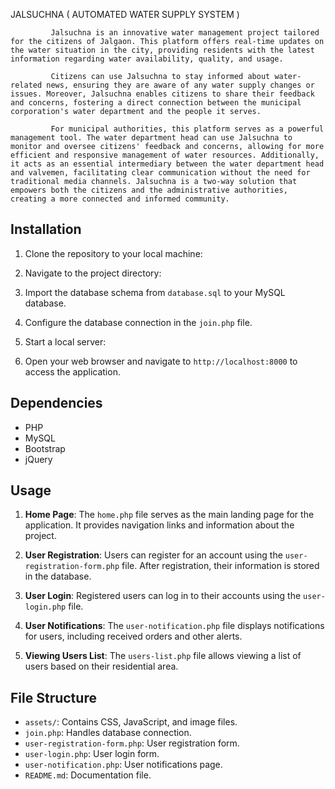 JALSUCHNA ( AUTOMATED WATER SUPPLY SYSTEM )

             Jalsuchna is an innovative water management project tailored for the citizens of Jalgaon. This platform offers real-time updates on the water situation in the city, providing residents with the latest information regarding water availability, quality, and usage.
           
             Citizens can use Jalsuchna to stay informed about water-related news, ensuring they are aware of any water supply changes or issues. Moreover, Jalsuchna enables citizens to share their feedback and concerns, fostering a direct connection between the municipal corporation's water department and the people it serves.

             For municipal authorities, this platform serves as a powerful management tool. The water department head can use Jalsuchna to monitor and oversee citizens' feedback and concerns, allowing for more efficient and responsive management of water resources. Additionally, it acts as an essential intermediary between the water department head and valvemen, facilitating clear communication without the need for traditional media channels. Jalsuchna is a two-way solution that empowers both the citizens and the administrative authorities, creating a more connected and informed community.



## Installation
1. Clone the repository to your local machine:

2. Navigate to the project directory:


3. Import the database schema from `database.sql` to your MySQL database.

4. Configure the database connection in the `join.php` file.

5. Start a local server:


6. Open your web browser and navigate to `http://localhost:8000` to access the application.

## Dependencies
- PHP
- MySQL
- Bootstrap
- jQuery

## Usage
1. **Home Page**: The `home.php` file serves as the main landing page for the application. It provides navigation links and information about the project.

2. **User Registration**: Users can register for an account using the `user-registration-form.php` file. After registration, their information is stored in the database.

3. **User Login**: Registered users can log in to their accounts using the `user-login.php` file.

4. **User Notifications**: The `user-notification.php` file displays notifications for users, including received orders and other alerts.

5. **Viewing Users List**: The `users-list.php` file allows viewing a list of users based on their residential area.

## File Structure
- `assets/`: Contains CSS, JavaScript, and image files.
- `join.php`: Handles database connection.
- `user-registration-form.php`: User registration form.
- `user-login.php`: User login form.
- `user-notification.php`: User notifications page.
- `README.md`: Documentation file.



